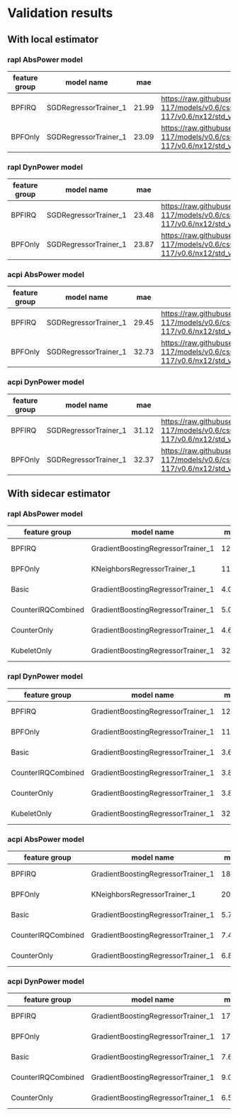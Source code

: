 # Validation results

## With local estimator

### rapl AbsPower model

| feature group | model name | mae | url |
| --- | --- | --- | --- |
| BPFIRQ | SGDRegressorTrainer_1 | 21.99 | https://raw.githubusercontent.com/sunya-ch/kepler-model-db/css-117/models/v0.6/css-117/v0.6/nx12/std_v0.6/rapl/AbsPower/BPFIRQ/SGDRegressorTrainer_1.json |
| BPFOnly | SGDRegressorTrainer_1 | 23.09 | https://raw.githubusercontent.com/sunya-ch/kepler-model-db/css-117/models/v0.6/css-117/v0.6/nx12/std_v0.6/rapl/AbsPower/BPFOnly/SGDRegressorTrainer_1.json |
### rapl DynPower model

| feature group | model name | mae | url |
| --- | --- | --- | --- |
| BPFIRQ | SGDRegressorTrainer_1 | 23.48 | https://raw.githubusercontent.com/sunya-ch/kepler-model-db/css-117/models/v0.6/css-117/v0.6/nx12/std_v0.6/rapl/DynPower/BPFIRQ/SGDRegressorTrainer_1.json |
| BPFOnly | SGDRegressorTrainer_1 | 23.87 | https://raw.githubusercontent.com/sunya-ch/kepler-model-db/css-117/models/v0.6/css-117/v0.6/nx12/std_v0.6/rapl/DynPower/BPFOnly/SGDRegressorTrainer_1.json |
### acpi AbsPower model

| feature group | model name | mae | url |
| --- | --- | --- | --- |
| BPFIRQ | SGDRegressorTrainer_1 | 29.45 | https://raw.githubusercontent.com/sunya-ch/kepler-model-db/css-117/models/v0.6/css-117/v0.6/nx12/std_v0.6/acpi/AbsPower/BPFIRQ/SGDRegressorTrainer_1.json |
| BPFOnly | SGDRegressorTrainer_1 | 32.73 | https://raw.githubusercontent.com/sunya-ch/kepler-model-db/css-117/models/v0.6/css-117/v0.6/nx12/std_v0.6/acpi/AbsPower/BPFOnly/SGDRegressorTrainer_1.json |
### acpi DynPower model

| feature group | model name | mae | url |
| --- | --- | --- | --- |
| BPFIRQ | SGDRegressorTrainer_1 | 31.12 | https://raw.githubusercontent.com/sunya-ch/kepler-model-db/css-117/models/v0.6/css-117/v0.6/nx12/std_v0.6/acpi/DynPower/BPFIRQ/SGDRegressorTrainer_1.json |
| BPFOnly | SGDRegressorTrainer_1 | 32.37 | https://raw.githubusercontent.com/sunya-ch/kepler-model-db/css-117/models/v0.6/css-117/v0.6/nx12/std_v0.6/acpi/DynPower/BPFOnly/SGDRegressorTrainer_1.json |
## With sidecar estimator

### rapl AbsPower model

| feature group | model name | mae | url |
| --- | --- | --- | --- |
| BPFIRQ | GradientBoostingRegressorTrainer_1 | 12.49 | https://raw.githubusercontent.com/sunya-ch/kepler-model-db/css-117/models/v0.6/css-117/v0.6/nx12/std_v0.6/rapl/AbsPower/BPFIRQ/GradientBoostingRegressorTrainer_1.zip |
| BPFOnly | KNeighborsRegressorTrainer_1 | 11.63 | https://raw.githubusercontent.com/sunya-ch/kepler-model-db/css-117/models/v0.6/css-117/v0.6/nx12/std_v0.6/rapl/AbsPower/BPFOnly/KNeighborsRegressorTrainer_1.zip |
| Basic | GradientBoostingRegressorTrainer_1 | 4.07 | https://raw.githubusercontent.com/sunya-ch/kepler-model-db/css-117/models/v0.6/css-117/v0.6/nx12/std_v0.6/rapl/AbsPower/Basic/GradientBoostingRegressorTrainer_1.zip |
| CounterIRQCombined | GradientBoostingRegressorTrainer_1 | 5.01 | https://raw.githubusercontent.com/sunya-ch/kepler-model-db/css-117/models/v0.6/css-117/v0.6/nx12/std_v0.6/rapl/AbsPower/CounterIRQCombined/GradientBoostingRegressorTrainer_1.zip |
| CounterOnly | GradientBoostingRegressorTrainer_1 | 4.68 | https://raw.githubusercontent.com/sunya-ch/kepler-model-db/css-117/models/v0.6/css-117/v0.6/nx12/std_v0.6/rapl/AbsPower/CounterOnly/GradientBoostingRegressorTrainer_1.zip |
| KubeletOnly | GradientBoostingRegressorTrainer_1 | 32.80 | https://raw.githubusercontent.com/sunya-ch/kepler-model-db/css-117/models/v0.6/css-117/v0.6/nx12/std_v0.6/rapl/AbsPower/KubeletOnly/GradientBoostingRegressorTrainer_1.zip |
### rapl DynPower model

| feature group | model name | mae | url |
| --- | --- | --- | --- |
| BPFIRQ | GradientBoostingRegressorTrainer_1 | 12.39 | https://raw.githubusercontent.com/sunya-ch/kepler-model-db/css-117/models/v0.6/css-117/v0.6/nx12/std_v0.6/rapl/DynPower/BPFIRQ/GradientBoostingRegressorTrainer_1.zip |
| BPFOnly | GradientBoostingRegressorTrainer_1 | 11.58 | https://raw.githubusercontent.com/sunya-ch/kepler-model-db/css-117/models/v0.6/css-117/v0.6/nx12/std_v0.6/rapl/DynPower/BPFOnly/GradientBoostingRegressorTrainer_1.zip |
| Basic | GradientBoostingRegressorTrainer_1 | 3.65 | https://raw.githubusercontent.com/sunya-ch/kepler-model-db/css-117/models/v0.6/css-117/v0.6/nx12/std_v0.6/rapl/DynPower/Basic/GradientBoostingRegressorTrainer_1.zip |
| CounterIRQCombined | GradientBoostingRegressorTrainer_1 | 3.85 | https://raw.githubusercontent.com/sunya-ch/kepler-model-db/css-117/models/v0.6/css-117/v0.6/nx12/std_v0.6/rapl/DynPower/CounterIRQCombined/GradientBoostingRegressorTrainer_1.zip |
| CounterOnly | GradientBoostingRegressorTrainer_1 | 3.84 | https://raw.githubusercontent.com/sunya-ch/kepler-model-db/css-117/models/v0.6/css-117/v0.6/nx12/std_v0.6/rapl/DynPower/CounterOnly/GradientBoostingRegressorTrainer_1.zip |
| KubeletOnly | GradientBoostingRegressorTrainer_1 | 32.25 | https://raw.githubusercontent.com/sunya-ch/kepler-model-db/css-117/models/v0.6/css-117/v0.6/nx12/std_v0.6/rapl/DynPower/KubeletOnly/GradientBoostingRegressorTrainer_1.zip |
### acpi AbsPower model

| feature group | model name | mae | url |
| --- | --- | --- | --- |
| BPFIRQ | GradientBoostingRegressorTrainer_1 | 18.90 | https://raw.githubusercontent.com/sunya-ch/kepler-model-db/css-117/models/v0.6/css-117/v0.6/nx12/std_v0.6/acpi/AbsPower/BPFIRQ/GradientBoostingRegressorTrainer_1.zip |
| BPFOnly | KNeighborsRegressorTrainer_1 | 20.12 | https://raw.githubusercontent.com/sunya-ch/kepler-model-db/css-117/models/v0.6/css-117/v0.6/nx12/std_v0.6/acpi/AbsPower/BPFOnly/KNeighborsRegressorTrainer_1.zip |
| Basic | GradientBoostingRegressorTrainer_1 | 5.76 | https://raw.githubusercontent.com/sunya-ch/kepler-model-db/css-117/models/v0.6/css-117/v0.6/nx12/std_v0.6/acpi/AbsPower/Basic/GradientBoostingRegressorTrainer_1.zip |
| CounterIRQCombined | GradientBoostingRegressorTrainer_1 | 7.49 | https://raw.githubusercontent.com/sunya-ch/kepler-model-db/css-117/models/v0.6/css-117/v0.6/nx12/std_v0.6/acpi/AbsPower/CounterIRQCombined/GradientBoostingRegressorTrainer_1.zip |
| CounterOnly | GradientBoostingRegressorTrainer_1 | 6.87 | https://raw.githubusercontent.com/sunya-ch/kepler-model-db/css-117/models/v0.6/css-117/v0.6/nx12/std_v0.6/acpi/AbsPower/CounterOnly/GradientBoostingRegressorTrainer_1.zip |
### acpi DynPower model

| feature group | model name | mae | url |
| --- | --- | --- | --- |
| BPFIRQ | GradientBoostingRegressorTrainer_1 | 17.38 | https://raw.githubusercontent.com/sunya-ch/kepler-model-db/css-117/models/v0.6/css-117/v0.6/nx12/std_v0.6/acpi/DynPower/BPFIRQ/GradientBoostingRegressorTrainer_1.zip |
| BPFOnly | GradientBoostingRegressorTrainer_1 | 17.84 | https://raw.githubusercontent.com/sunya-ch/kepler-model-db/css-117/models/v0.6/css-117/v0.6/nx12/std_v0.6/acpi/DynPower/BPFOnly/GradientBoostingRegressorTrainer_1.zip |
| Basic | GradientBoostingRegressorTrainer_1 | 7.66 | https://raw.githubusercontent.com/sunya-ch/kepler-model-db/css-117/models/v0.6/css-117/v0.6/nx12/std_v0.6/acpi/DynPower/Basic/GradientBoostingRegressorTrainer_1.zip |
| CounterIRQCombined | GradientBoostingRegressorTrainer_1 | 9.02 | https://raw.githubusercontent.com/sunya-ch/kepler-model-db/css-117/models/v0.6/css-117/v0.6/nx12/std_v0.6/acpi/DynPower/CounterIRQCombined/GradientBoostingRegressorTrainer_1.zip |
| CounterOnly | GradientBoostingRegressorTrainer_1 | 6.54 | https://raw.githubusercontent.com/sunya-ch/kepler-model-db/css-117/models/v0.6/css-117/v0.6/nx12/std_v0.6/acpi/DynPower/CounterOnly/GradientBoostingRegressorTrainer_1.zip |
